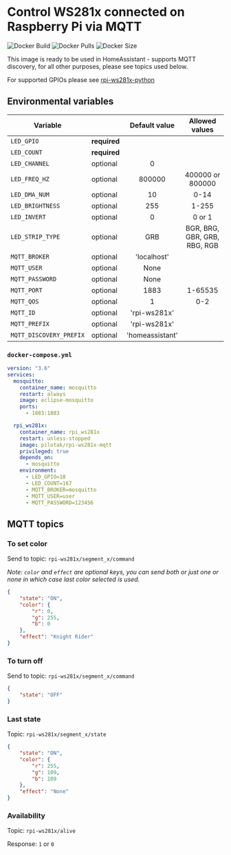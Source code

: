 # Control WS281x connected on Raspberry Pi via MQTT
![Docker Build](https://github.com/pilotak/docker-rpi-ws281x-mqtt/workflows/docker%20build/badge.svg) ![Docker Pulls](https://img.shields.io/docker/pulls/pilotak/rpi-ws281x-mqtt) ![Docker Size](https://img.shields.io/docker/image-size/pilotak/rpi-ws281x-mqtt?color=orange)

This image is ready to be used in HomeAssistant - supports MQTT discovery, for all other purposes, please see topics used below.

For supported GPIOs please see [rpi-ws281x-python](https://github.com/rpi-ws281x/rpi-ws281x-python/blob/master/library/README.rst)

## Environmental variables
| Variable | | Default value | Allowed values |
| --- | --- | :---:| :---: |
| `LED_GPIO` | **required** | | |
| `LED_COUNT` | **required** | | |
| `LED_CHANNEL` | optional| 0 | |
| `LED_FREQ_HZ` | optional | 800000| 400000 or 800000 |
| `LED_DMA_NUM` | optional | 10 | 0-14 |
| `LED_BRIGHTNESS` | optional | 255 | 1-255 |
| `LED_INVERT` | optional | 0 | 0 or 1 |
| `LED_STRIP_TYPE` | optional | GRB | BGR, BRG, GBR, GRB, RBG, RGB |
| `MQTT_BROKER` | optional | 'localhost' | |
| `MQTT_USER` | optional | None | |
| `MQTT_PASSWORD` | optional | None | |
| `MQTT_PORT` | optional | 1883 | 1-65535 |
| `MQTT_QOS` | optional | 1 | 0-2 |
| `MQTT_ID` | optional | 'rpi-ws281x' | |
| `MQTT_PREFIX`  | optional | 'rpi-ws281x' | |
| `MQTT_DISCOVERY_PREFIX` | optional | 'homeassistant' | |


### `docker-compose.yml`
```yaml
version: "3.6"
services:
  mosquitto:
    container_name: mosquitto
    restart: always
    image: eclipse-mosquitto
    ports:
      - 1883:1883

  rpi_ws281x:
    container_name: rpi_ws281x
    restart: unless-stopped
    image: pilotak/rpi-ws281x-mqtt
    privileged: true
    depends_on:
      - mosquitto
    environment:
      - LED_GPIO=18
      - LED_COUNT=167
      - MQTT_BROKER=mosquitto
      - MQTT_USER=user
      - MQTT_PASSWORD=123456
```

## MQTT topics
### To set color
Send to topic: `rpi-ws281x/segment_x/command`

*Note: `color` and `effect` are optional keys, you can send both or just one or none in which case last color selected is used.*
```json
{
    "state": "ON",
    "color": {
        "r": 0,
        "g": 255,
        "b": 0
    },
    "effect": "Knight Rider"
}
```

### To turn off
Send to topic: `rpi-ws281x/segment_x/command`
```json
{
    "state": "OFF"
}
```

### Last state
Topic: `rpi-ws281x/segment_x/state`
```json
{
    "state": "ON",
    "color": {
        "r": 255,
        "g": 109,
        "b": 109
    },
    "effect": "None"
}
```

### Availability
Topic: `rpi-ws281x/alive`

Response: `1` or `0`
